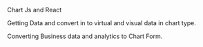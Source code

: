 Chart Js and React 

Getting Data and convert in to virtual and visual data in chart type.

Converting Business data and analytics to Chart Form.
